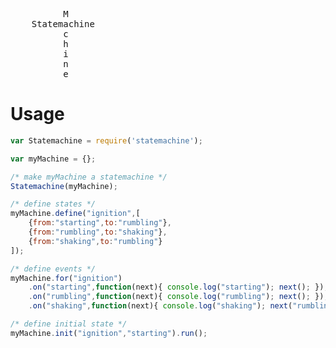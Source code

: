 <pre>     
          M
	Statemachine
          c
          h
          i
          n
          e
</pre>

Usage
=====
```javascript
var Statemachine = require('statemachine');

var myMachine = {};

/* make myMachine a statemachine */
Statemachine(myMachine); 

/* define states */
myMachine.define("ignition",[
	{from:"starting",to:"rumbling"},
	{from:"rumbling",to:"shaking"},
	{from:"shaking",to:"rumbling"}
]);

/* define events */
myMachine.for("ignition")
	.on("starting",function(next){ console.log("starting"); next(); });
	.on("rumbling",function(next){ console.log("rumbling"); next(); });
	.on("shaking",function(next){ console.log("shaking"); next("rumbling"); });

/* define initial state */
myMachine.init("ignition","starting").run();
```
